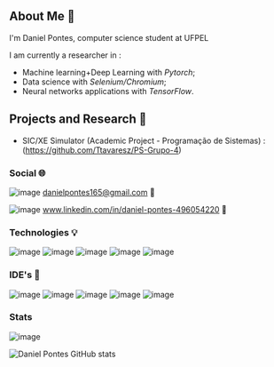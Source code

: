 ## About Me 👋
I'm Daniel Pontes, computer science student at UFPEL

I am currently a researcher in :
* Machine learning+Deep Learning with _Pytorch_; 
* Data science with _Selenium/Chromium_;
* Neural networks applications with _TensorFlow_.

## Projects and Research 🚀

* SIC/XE Simulator (Academic Project - Programação de Sistemas) :  (https://github.com/Ttavaresz/PS-Grupo-4)



### Social 🌐
![image](https://img.shields.io/badge/Gmail-D14836?style=for-the-badge&logo=gmail&logoColor=white)
danielpontes165@gmail.com 🔗

![image](https://img.shields.io/badge/LinkedIn-0077B5?style=for-the-badge&logo=linkedin&logoColor=white)
www.linkedin.com/in/daniel-pontes-496054220 🔗

### Technologies 💡

![image](https://img.shields.io/badge/Python-3776AB?style=for-the-badge&logo=python&logoColor=white)
![image](https://img.shields.io/badge/C-00599C?style=for-the-badge&logo=c&logoColor=white)
![image](https://img.shields.io/badge/Java-ED8B00?style=for-the-badge&logo=openjdk&logoColor=white)
![image](https://img.shields.io/badge/TensorFlow-FF6F00?style=for-the-badge&logo=tensorflow&logoColor=white)
![image](https://img.shields.io/badge/MySQL-005C84?style=for-the-badge&logo=mysql&logoColor=white)

### IDE's 🤖

![image](https://img.shields.io/badge/Eclipse-2C2255?style=for-the-badge&logo=eclipse&logoColor=white)
![image](https://img.shields.io/badge/PyCharm-000000.svg?&style=for-the-badge&logo=PyCharm&logoColor=white)
![image](https://img.shields.io/badge/replit-667881?style=for-the-badge&logo=replit&logoColor=white)
![image](https://img.shields.io/badge/Visual_Studio_Code-0078D4?style=for-the-badge&logo=visual%20studio%20code&logoColor=white)
![image](https://img.shields.io/badge/Visual_Studio-5C2D91?style=for-the-badge&logo=visual%20studio&logoColor=white)

### Stats

![image](https://www.codewars.com/users/DanielPonttes/badges/large)

![Daniel Pontes GitHub stats](https://github-readme-stats.vercel.app/api?username=DanielPonttes&show_icons=true&theme=dracula)

